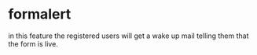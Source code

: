 # formalert
in this feature the registered users will get a wake up mail telling them that the form is live.
